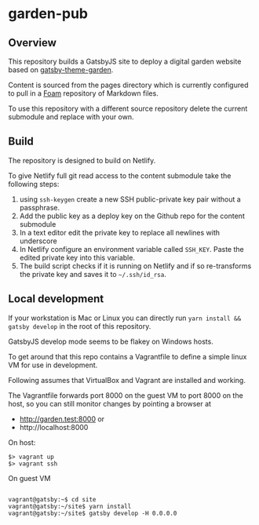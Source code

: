 # garden-pub

## Overview

This repository builds a GatsbyJS site to deploy a digital garden website based on [gatsby-theme-garden](https://github.com/mathieudutour/gatsby-digital-garden).

Content is sourced from the pages directory which is currently configured to pull in a [Foam](https://foambubble.github.io/foam/) repository of Markdown files.

To use this repository with a different source repository delete the current submodule and replace with your own.

## Build

The repository is designed to build on Netlify.

To give Netlify full git read access to the content submodule take the following steps:

1. using `ssh-keygen` create a new SSH public-private key pair without a passphrase.
2. Add the public key as a deploy key on the Github repo for the content submodule
3. In a text editor edit the private key to replace all newlines with underscore
4. In Netlify configure an environment variable called `SSH_KEY`. Paste the edited private key into this variable.
5. The build script checks if it is running on Netlify and if so re-transforms the private key and saves it to `~/.ssh/id_rsa`.


## Local development

If your workstation is Mac or Linux you can directly run `yarn install && gatsby develop` in the root of this repository.

GatsbyJS develop mode seems to be flakey on Windows hosts.

To get around that this repo contains a Vagrantfile to define a simple linux VM for use in development.

Following assumes that VirtualBox and Vagrant are installed and working.

The Vagrantfile forwards port 8000 on the guest VM to port 8000 on the host, so you can still monitor changes by pointing a browser at 

* http://garden.test:8000 or 
* http://localhost:8000


On host:

```
$> vagrant up
$> vagrant ssh
```

On guest VM
```

vagrant@gatsby:~$ cd site
vagrant@gatsby:~/site$ yarn install
vagrant@gatsby:~/site$ gatsby develop -H 0.0.0.0

```


